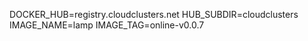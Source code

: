 DOCKER_HUB=registry.cloudclusters.net
HUB_SUBDIR=cloudclusters
IMAGE_NAME=lamp
IMAGE_TAG=online-v0.0.7
